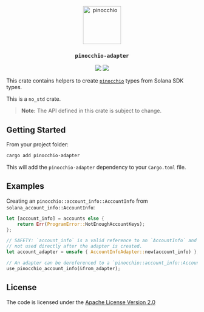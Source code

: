 <p align="center">
  <a href="https://github.com/anza-xyz/pinocchio">
    <img alt="pinocchio" src="https://github.com/user-attachments/assets/4048fe96-9096-4441-85c3-5deffeb089a6" height="100" />
  </a>
</p>
<h3 align="center">
  <code>pinocchio-adapter</code>
</h3>
<p align="center">
  <a href="https://crates.io/crates/pinocchio-adapter"><img src="https://img.shields.io/crates/v/pinocchio-adapter?logo=rust" /></a>
  <a href="https://docs.rs/pinocchio-adapter/latest/pinocchio_adapter/"><img src="https://img.shields.io/docsrs/pinocchio-adapter?logo=docsdotrs" /></a>
</p>

This crate contains helpers to create [`pinocchio`](https://crates.io/crates/pinocchio) types from Solana SDK types.

This is a `no_std` crate.

> **Note:** The API defined in this crate is subject to change.

## Getting Started

From your project folder:

```bash
cargo add pinocchio-adapter
```

This will add the `pinocchio-adapter` dependency to your `Cargo.toml` file.

## Examples

Creating an `pinocchio::account_info::AccountInfo` from `solana_account_info::AccountInfo`:
```rust
let [account_info] = accounts else {
    return Err(ProgramError::NotEnoughAccountKeys);
};

// SAFETY: `account_info` is a valid reference to an `AccountInfo` and it is
// not used directly after the adapter is created.
let account_adapter = unsafe { AccountInfoAdapter::new(account_info) };

// An adapter can be dereferenced to a `pinocchio::account_info::AccountInfo`
use_pinocchio_account_info(&from_adapter);
```

## License

The code is licensed under the [Apache License Version 2.0](../LICENSE)
